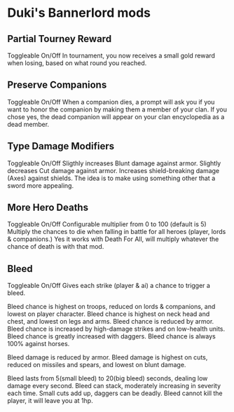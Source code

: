 # Duki's Bannerlord mods

## Partial Tourney Reward
Toggleable On/Off
In tournament, you now receives a small gold reward when losing, based on what round you reached.

## Preserve Companions
Toggleable On/Off
When a companion dies, a prompt will ask you if you want to honor the companion by making them a member of your clan. 
If you chose yes, the dead companion will appear on your clan encyclopedia as a dead member.

## Type Damage Modifiers
Toggleable On/Off
Sligthly increases Blunt damage against armor.
Slightly decreases Cut damage against armor.
Increases shield-breaking damage (Axes) against shields.
The idea is to make using something other that a sword more appealing.

## More Hero Deaths
Toggleable On/Off
Configurable multiplier from 0 to 100 (default is 5)
Multiply the chances to die when falling in battle for all heroes (player, lords & companions.)
Yes it works with Death For All, will multiply whatever the chance of death is with that mod.

## Bleed
Toggleable On/Off
Gives each strike (player & ai) a chance to trigger a bleed.

Bleed chance is highest on troops, reduced on lords & companions, and lowest on player character.
Bleed chance is highest on neck head and chest, and lowest on legs and arms.
Bleed chance is reduced by armor.
Bleed chance is increased by high-damage strikes and on low-health units.
Bleed chance is greatly increased with daggers.
Bleed chance is always 100% against horses.

Bleed damage is reduced by armor.
Bleed damage is highest on cuts, reduced on missiles and spears, and lowest on blunt damage.

Bleed lasts from 5(small bleed) to 20(big bleed) seconds, dealing low damage every second.
Bleed can stack, moderately increasing in severity each time. Small cuts add up, daggers can be deadly.
Bleed cannot kill the player, it will leave you at 1hp.
